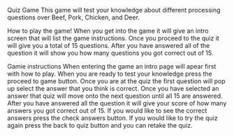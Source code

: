 Quiz Game 
This game will test your knowledge about different processing questions over Beef, Pork, Chicken, and Deer.

How to play the game!
When you get into the game it will give an intro screen that will list the game instructions. Once you proceed to the quiz it will give you a total of 15 questions. After you have answered all of the question it will show you how many questions you got correct out of 15. 

Gamie instructions
When entering the game an intro page will apear first with how to play. When you are ready to test your knowledge press the proceed to game button. 
Once you are at the quiz the first question will pop up select the answer that you think is correct. Once you have selected an answer that quiz will move onto the next question until all 15 are answered. 
After you have answered all the question it will give your score of how many answers you got correct out of 15. If you would like to see the correct answers press the check answers button. If you would like to try the quiz again press the back to quiz button and you can retake the quiz.
